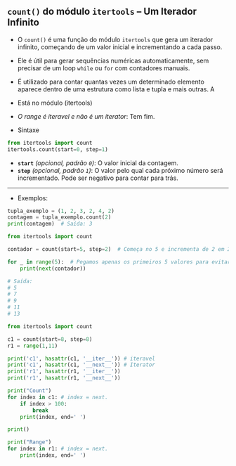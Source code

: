 ## `count()` do módulo `itertools` – Um Iterador Infinito  
- O `count()` é uma função do módulo `itertools` que gera um iterador infinito, começando de um valor inicial e incrementando a cada passo.
- Ele é útil para gerar sequências numéricas automaticamente, sem precisar de um loop `while` ou `for` com contadores manuais.  
- É utilizado para contar quantas vezes um determinado elemento aparece dentro de uma estrutura como lista e tupla e mais outras. A 
- Está no módulo (itertools)

- *O range é iteravel e não é um iterator*: Tem fim.
+ Sintaxe 
```python
from itertools import count
itertools.count(start=0, step=1)
```
- **`start`** *(opcional, padrão `0`)*: O valor inicial da contagem.  
- **`step`** *(opcional, padrão `1`)*: O valor pelo qual cada próximo número será incrementado. Pode ser negativo para contar para trás.  

---


- Exemplos:
```py
tupla_exemplo = (1, 2, 3, 2, 4, 2)
contagem = tupla_exemplo.count(2)
print(contagem)  # Saída: 3
```

```python
from itertools import count

contador = count(start=5, step=2)  # Começa no 5 e incrementa de 2 em 2

for _ in range(5):  # Pegamos apenas os primeiros 5 valores para evitar loop infinito
    print(next(contador))

# Saída:
# 5
# 7
# 9
# 11
# 13
```


````py
from itertools import count

c1 = count(start=8, step=8)
r1 = range(1,11)

print('c1', hasattr(c1, '__iter__')) # iteravel
print('c1', hasattr(c1, '__next__')) # Iterator
print('r1', hasattr(r1, '__iter__'))
print('r1', hasattr(r1, '__next__'))

print("Count")
for index in c1: # index = next.
    if index > 100:
        break
    print(index, end=' ')

print()

print("Range")
for index in r1: # index = next.
    print(index, end=' ')

````